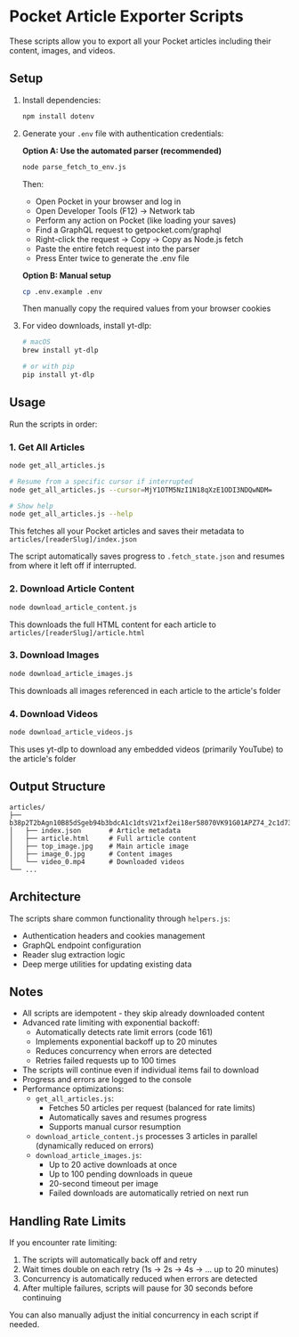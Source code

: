 # Pocket Article Exporter Scripts

These scripts allow you to export all your Pocket articles including their content, images, and videos.

## Setup

1. Install dependencies:
   ```bash
   npm install dotenv
   ```

2. Generate your `.env` file with authentication credentials:
   
   **Option A: Use the automated parser (recommended)**
   ```bash
   node parse_fetch_to_env.js
   ```
   Then:
   - Open Pocket in your browser and log in
   - Open Developer Tools (F12) → Network tab
   - Perform any action on Pocket (like loading your saves)
   - Find a GraphQL request to getpocket.com/graphql
   - Right-click the request → Copy → Copy as Node.js fetch
   - Paste the entire fetch request into the parser
   - Press Enter twice to generate the .env file

   **Option B: Manual setup**
   ```bash
   cp .env.example .env
   ```
   Then manually copy the required values from your browser cookies

4. For video downloads, install yt-dlp:
   ```bash
   # macOS
   brew install yt-dlp
   
   # or with pip
   pip install yt-dlp
   ```

## Usage

Run the scripts in order:

### 1. Get All Articles
```bash
node get_all_articles.js

# Resume from a specific cursor if interrupted
node get_all_articles.js --cursor=MjY1OTM5NzI1N18qXzE1ODI3NDQwNDM=

# Show help
node get_all_articles.js --help
```
This fetches all your Pocket articles and saves their metadata to `articles/[readerSlug]/index.json`

The script automatically saves progress to `.fetch_state.json` and resumes from where it left off if interrupted.

### 2. Download Article Content
```bash
node download_article_content.js
```
This downloads the full HTML content for each article to `articles/[readerSlug]/article.html`

### 3. Download Images
```bash
node download_article_images.js
```
This downloads all images referenced in each article to the article's folder

### 4. Download Videos
```bash
node download_article_videos.js
```
This uses yt-dlp to download any embedded videos (primarily YouTube) to the article's folder

## Output Structure

```
articles/
├── b38p2T2bAgn10B85dSgeb94b3bdcA1c1dtsV21xf2ei18er58070VK91G01APZ74_2c1d73804b6e1e74631e75ca962cd901/
│   ├── index.json       # Article metadata
│   ├── article.html     # Full article content
│   ├── top_image.jpg    # Main article image
│   ├── image_0.jpg      # Content images
│   └── video_0.mp4      # Downloaded videos
└── ...
```

## Architecture

The scripts share common functionality through `helpers.js`:
- Authentication headers and cookies management
- GraphQL endpoint configuration
- Reader slug extraction logic
- Deep merge utilities for updating existing data

## Notes

- All scripts are idempotent - they skip already downloaded content
- Advanced rate limiting with exponential backoff:
  - Automatically detects rate limit errors (code 161)
  - Implements exponential backoff up to 20 minutes
  - Reduces concurrency when errors are detected
  - Retries failed requests up to 100 times
- The scripts will continue even if individual items fail to download
- Progress and errors are logged to the console
- Performance optimizations:
  - `get_all_articles.js`:
    - Fetches 50 articles per request (balanced for rate limits)
    - Automatically saves and resumes progress
    - Supports manual cursor resumption
  - `download_article_content.js` processes 3 articles in parallel (dynamically reduced on errors)
  - `download_article_images.js`:
    - Up to 20 active downloads at once
    - Up to 100 pending downloads in queue
    - 20-second timeout per image
    - Failed downloads are automatically retried on next run

## Handling Rate Limits

If you encounter rate limiting:
1. The scripts will automatically back off and retry
2. Wait times double on each retry (1s → 2s → 4s → ... up to 20 minutes)
3. Concurrency is automatically reduced when errors are detected
4. After multiple failures, scripts will pause for 30 seconds before continuing

You can also manually adjust the initial concurrency in each script if needed.